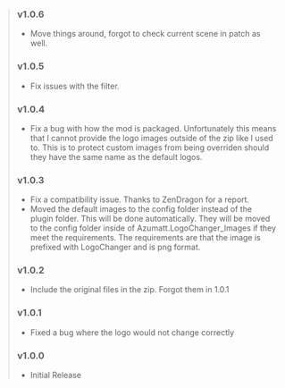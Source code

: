 > ### v1.0.6
> - Move things around, forgot to check current scene in patch as well.
> ### v1.0.5
> - Fix issues with the filter.
> ### v1.0.4
> - Fix a bug with how the mod is packaged. Unfortunately this means that I cannot provide the logo images outside of
    the zip like I used to. This is to protect custom images from being overriden should they have the same name as the
    default logos.
> ### v1.0.3
> - Fix a compatibility issue. Thanks to ZenDragon for a report.
> - Moved the default images to the config folder instead of the plugin folder. This will be done automatically. They
    will be moved to the config folder inside of Azumatt.LogoChanger_Images if they meet the requirements. The
    requirements are that the image is prefixed with LogoChanger and is png format.
> ### v1.0.2
> - Include the original files in the zip. Forgot them in 1.0.1
> ### v1.0.1
> - Fixed a bug where the logo would not change correctly
> ### v1.0.0
> - Initial Release
